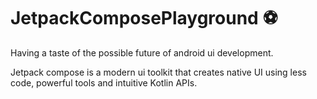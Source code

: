 # JetpackComposePlayground ⚽
Having a taste of the possible future of android ui development.

Jetpack compose is a modern ui toolkit that creates native UI using less code, powerful tools and intuitive Kotlin APIs.
